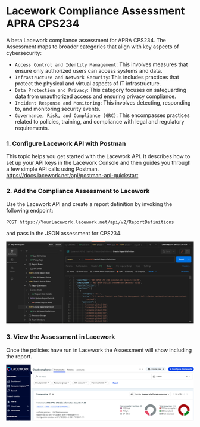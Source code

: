 # Lacework Compliance Assessment APRA CPS234
A beta Lacework compliance assessment for APRA CPS234.  The Assessment maps to broader categories that align with key aspects of cybersecurity:  
- `Access Control and Identity Management`: This involves measures that ensure only authorized users can access systems and data.  
- `Infrastructure and Network Security`: This includes practices that protect the physical and virtual aspects of IT infrastructure.  
- `Data Protection and Privacy`: This category focuses on safeguarding data from unauthorized access and ensuring privacy compliance.  
- `Incident Response and Monitoring`: This involves detecting, responding to, and monitoring security events.  
- `Governance, Risk, and Compliance (GRC)`: This encompasses practices related to policies, training, and compliance with legal and regulatory requirements.  
  
  
### 1. Configure Lacework API with Postman
This topic helps you get started with the Lacework API. It describes how to set up your API keys in the Lacework Console and then guides you through a few simple API calls using Postman.  
https://docs.lacework.net/api/postman-api-quickstart

  
### 2. Add the Compliance Assessment to Lacework
Use the Lacework API and create a report definition by invoking the following endpoint:
  
```bash
POST https://YourLacework.lacework.net/api/v2/ReportDefinitions
```
and pass in the JSON assessment for CPS234.  

![Lacework Agent](/images/postman.png)
  
### 3. View the Assessment in Lacework
Once the policies have run in Lacework the Assessment will show including the report.  

![Lacework Agent](/images/cps234.png)
  
